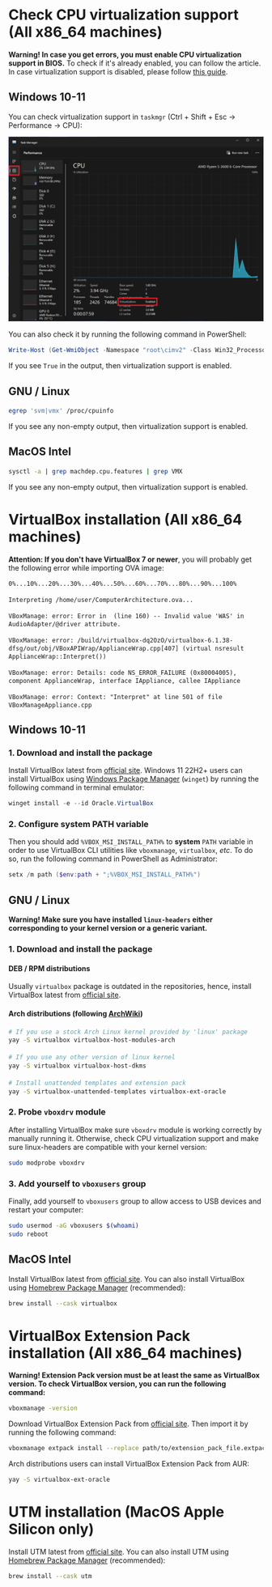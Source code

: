 # Check CPU virtualization support (All x86_64 machines)

**Warning! In case you get errors, you must enable CPU virtualization support in BIOS.**
To check if it's already enabled, you can follow the article.
In case virtualization support is disabled, please follow [this guide](https://www.bleepingcomputer.com/tutorials/how-to-enable-cpu-virtualization-in-your-computer-bios/).

## Windows 10-11

You can check virtualization support in `taskmgr` (Ctrl + Shift + Esc -> Performance -> CPU):

![Ctrl + Shift + Esc -> Performance -> CPU](assets/02-taskmgr.png)

You can also check it by running the following command in PowerShell:

```powershell
Write-Host (Get-WmiObject -Namespace "root\cimv2" -Class Win32_Processor).VirtualizationFirmwareEnabled
```

If you see `True` in the output, then virtualization support is enabled.

## GNU / Linux

```bash
egrep 'svm|vmx' /proc/cpuinfo
```

If you see any non-empty output, then virtualization support is enabled.

## MacOS Intel

```bash
sysctl -a | grep machdep.cpu.features | grep VMX
```

If you see any non-empty output, then virtualization support is enabled.

# VirtualBox installation (All x86_64 machines)

**Attention: If you don't have VirtualBox 7 or newer**, you will probably get the following error while importing OVA image:

```shell
0%...10%...20%...30%...40%...50%...60%...70%...80%...90%...100%

Interpreting /home/user/ComputerArchitecture.ova...

VBoxManage: error: Error in  (line 160) -- Invalid value 'WAS' in AudioAdapter/@driver attribute.

VBoxManage: error: /build/virtualbox-dq2OzO/virtualbox-6.1.38-dfsg/out/obj/VBoxAPIWrap/ApplianceWrap.cpp[407] (virtual nsresult ApplianceWrap::Interpret())

VBoxManage: error: Details: code NS_ERROR_FAILURE (0x80004005), component ApplianceWrap, interface IAppliance, callee IAppliance

VBoxManage: error: Context: "Interpret" at line 501 of file VBoxManageAppliance.cpp
```

## Windows 10-11

### 1. Download and install the package

Install VirtualBox latest from [official site](https://www.virtualbox.org/wiki/Downloads).
Windows 11 22H2+ users can install VirtualBox using [Windows Package Manager](https://learn.microsoft.com/en-us/windows/package-manager/)  (`winget`) by running the following command in terminal emulator:

```powershell
winget install -e --id Oracle.VirtualBox
```

### 2. Configure system PATH variable 

Then you should add `%VBOX_MSI_INSTALL_PATH%` to **system** `PATH` variable in order to use VirtualBox CLI utilities like `vboxmanage`, `virtualbox`, *etc*. To do so, run the following command in PowerShell as Administrator:

```powershell
setx /m path ($env:path + ";%VBOX_MSI_INSTALL_PATH%")
```

## GNU / Linux

**Warning! Make sure you have installed `linux-headers` either corresponding to your kernel version or a generic variant.**

### 1. Download and install the package

#### DEB / RPM distributions

Usually `virtualbox` package is outdated in the repositories, hence, install VirtualBox latest from [official site](https://www.virtualbox.org/wiki/Downloads).
#### Arch distributions (following [ArchWiki](https://wiki.archlinux.org/title/VirtualBox))

```bash
# If you use a stock Arch Linux kernel provided by 'linux' package
yay -S virtualbox virtualbox-host-modules-arch

# If you use any other version of linux kernel
yay -S virtualbox virtualbox-host-dkms

# Install unattended templates and extension pack
yay -S virtualbox-unattended-templates virtualbox-ext-oracle
```

### 2. Probe `vboxdrv` module

After installing VirtualBox make sure `vboxdrv` module is working correctly by manually running it. Otherwise, check CPU virtualization support and make sure linux-headers are compatible with your kernel version:

```bash
sudo modprobe vboxdrv
```

### 3.  Add yourself to `vboxusers` group

Finally, add yourself to `vboxusers` group to allow access to USB devices and restart your computer:

```bash
sudo usermod -aG vboxusers $(whoami)
sudo reboot
```

## MacOS Intel

Install VirtualBox latest from [official site](https://www.virtualbox.org/wiki/Downloads).
You can also install VirtualBox using [Homebrew Package Manager](https://brew.sh/) (recommended):

```bash
brew install --cask virtualbox
```

# VirtualBox Extension Pack installation (All x86_64 machines)

**Warning! Extension Pack version must be at least the same as VirtualBox version. To check VirtualBox version, you can run the following command:**

```bash
vboxmanage -version
```

Download VirtualBox Extension Pack from [official site](https://www.virtualbox.org/wiki/Downloads).
Then import it by running the following command:

```bash
vboxmanage extpack install --replace path/to/extension_pack_file.extpack
```

Arch distributions users can install VirtualBox Extension Pack from AUR:

```bash
yay -S virtualbox-ext-oracle
```

# UTM installation (MacOS Apple Silicon only)

Install UTM latest from [official site](https://mac.getutm.app/).
You can also install UTM using [Homebrew Package Manager](https://brew.sh/) (recommended):

```bash
brew install --cask utm
```
